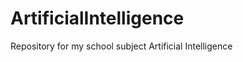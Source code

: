 ArtificialIntelligence
======================

Repository for my school subject Artificial Intelligence

